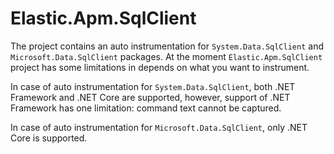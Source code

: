 # Elastic.Apm.SqlClient

The project contains an auto instrumentation for `System.Data.SqlClient` and `Microsoft.Data.SqlClient` packages.
At the moment `Elastic.Apm.SqlClient` project has some limitations in depends on what you want to instrument.

In case of auto instrumentation for `System.Data.SqlClient`, both .NET Framework and .NET Core are supported, however, support of .NET Framework has one limitation: сommand text cannot be captured.

In case of auto instrumentation for `Microsoft.Data.SqlClient`, only .NET Core is supported.
